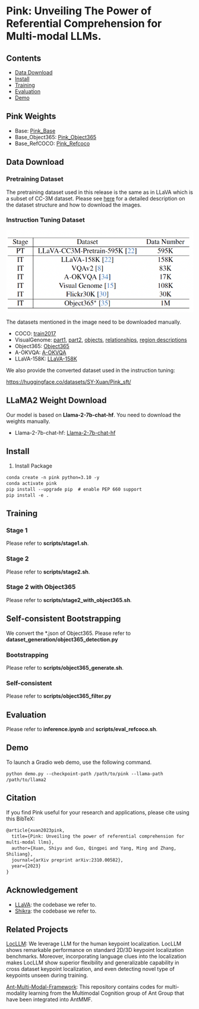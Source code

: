 # Pink: Unveiling The Power of Referential Comprehension for Multi-modal LLMs. 

## Contents
- [Data Download](#data-download)
- [Install](#install)
- [Training](#training)
- [Evaluation](#evaluation)
- [Demo](#demo)

## Pink Weights

- Base: [Pink_Base](https://huggingface.co/SY-Xuan/Pink_base)
- Base_Object365: [Pink_Object365](https://huggingface.co/SY-Xuan/Pink_object365)
- Base_RefCOCO: [Pink_Refcoco](https://huggingface.co/SY-Xuan/Pink_RefCOCO)

## Data Download

### Pretraining Dataset
The pretraining dataset used in this release is the same as in LLaVA which is a subset of CC-3M dataset. Please see [here](https://huggingface.co/datasets/liuhaotian/LLaVA-CC3M-Pretrain-595K) for a detailed description on the dataset structure and how to download the images.

### Instruction Tuning Dataset
![Alt text](image.png)

The datasets mentioned in the image need to be downloaded manually.

- COCO: [train2017](http://images.cocodataset.org/zips/train2017.zip)
- VisualGenome: [part1](https://cs.stanford.edu/people/rak248/VG_100K_2/images.zip), [part2](https://cs.stanford.edu/people/rak248/VG_100K_2/images2.zip), [objects](https://homes.cs.washington.edu/~ranjay/visualgenome/data/dataset/objects_v1_2.json.zip), [relationships](https://homes.cs.washington.edu/~ranjay/visualgenome/data/dataset/relationships_v1_2.json.zip), [region descriptions](https://homes.cs.washington.edu/~ranjay/visualgenome/data/dataset/region_descriptions.json.zip)
- Object365: [Object365](http://www.objects365.org/download.html)
- A-OKVQA: [A-OKVQA](https://prior-datasets.s3.us-east-2.amazonaws.com/aokvqa/aokvqa_v1p0.tar.gz)
- LLaVA-158K: [LLaVA-158K](https://huggingface.co/datasets/liuhaotian/LLaVA-Instruct-150K/blob/main/llava_instruct_150k.json)

We also provide the converted dataset used in the instruction tuning:

https://huggingface.co/datasets/SY-Xuan/Pink_sft/

## LLaMA2 Weight Download
Our model is based on **Llama-2-7b-chat-hf**. You need to download the weights manually.

- Llama-2-7b-chat-hf: [Llama-2-7b-chat-hf](https://huggingface.co/meta-llama/Llama-2-7b-chat-hf)

## Install
1. Install Package
```Shell
conda create -n pink python=3.10 -y
conda activate pink
pip install --upgrade pip  # enable PEP 660 support
pip install -e .
```


## Training
### Stage 1
Please refer to **scripts/stage1.sh**.

### Stage 2
Please refer to **scripts/stage2.sh**.

### Stage 2 with Object365
Please refer to **scripts/stage2_with_object365.sh**.

## Self-consistent Bootstrapping
We convert the *.json of Object365. Please refer to **dataset_generation/object365_detection.py**

### Bootstrapping
Please refer to **scripts/object365_generate.sh**.

### Self-consistent
Please refer to **scripts/object365_filter.py**

## Evaluation
Please refer to **inference.ipynb** and **scripts/eval_refcoco.sh**.

## Demo
To launch a Gradio web demo, use the following command.
```
python demo.py --checkpoint-path /path/to/pink --llama-path /path/to/llama2
```

## Citation
If you find Pink useful for your research and applications, please cite using this BibTeX:

```
@article{xuan2023pink,
  title={Pink: Unveiling the power of referential comprehension for multi-modal llms},
  author={Xuan, Shiyu and Guo, Qingpei and Yang, Ming and Zhang, Shiliang},
  journal={arXiv preprint arXiv:2310.00582},
  year={2023}
}
```

## Acknowledgement
- [LLaVA](https://github.com/haotian-liu/LLaVA): the codebase we refer to.
- [Shikra](https://github.com/shikras/shikra): the codebase we refer to.

## Related Projects
[LocLLM](https://github.com/kennethwdk/LocLLM): We leverage LLM for the human keypoint localization. LocLLM shows remarkable performance on standard 2D/3D keypoint localization benchmarks. Moreover, incorporating language clues into the localization makes LocLLM show superior flexibility and generalizable capability in cross dataset keypoint localization, and even detecting novel type of keypoints unseen during training.

[Ant-Multi-Modal-Framework](https://github.com/alipay/Ant-Multi-Modal-Framework): This repository contains codes for multi-modality learning from the Multimodal Cognition group of Ant Group that have been integrated into AntMMF.
